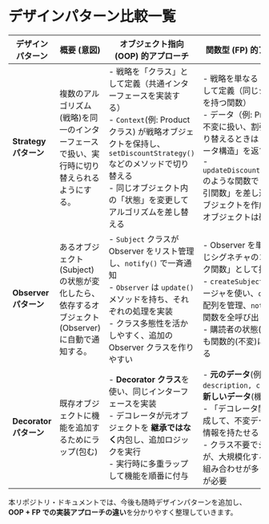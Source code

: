 # デザインパターン比較一覧

| デザインパターン         | 概要 (意図)                                                                                      | オブジェクト指向 (OOP) 的アプローチ                                                                                    | 関数型 (FP) 的アプローチ                                                                                           |
|--------------------------|------------------------------------------------------------------------------------------------|-----------------------------------------------------------------------------------------------------------------------|--------------------------------------------------------------------------------------------------------------------|
| **Strategy パターン**    | 複数のアルゴリズム(戦略)を同一のインターフェースで扱い、実行時に切り替えられるようにする。        | - 戦略を「クラス」として定義（共通インターフェースを実装する）<br>- `Context`(例: Product クラス) が戦略オブジェクトを保持し、`setDiscountStrategy()` などのメソッドで切り替える<br>- 同じオブジェクト内の「状態」を変更してアルゴリズムを差し替える                                                         | - 戦略を単なる「関数」として定義（同じシグネチャを持つ関数）<br>- データ（例: Product）を不変に扱い、割引方法を切り替えるときは「新しいデータ構造」を返す<br>- `updateDiscountFunction()` のような関数で「新しい割引関数」を差し込んだ新オブジェクトを作成し、元のオブジェクトは破壊しない                        |
| **Observer パターン**        | あるオブジェクト(Subject)の状態が変化したら、依存するオブジェクト(Observer)に自動で通知する。 | - `Subject` クラスが Observer をリスト管理し、`notify()` で一斉通知<br>- `Observer` は `update()` メソッドを持ち、それぞれの処理を実装<br>- クラス多態性を活かしやすく、追加の Observer クラスを作りやすい                                    | - Observer を単なる「同じシグネチャのコールバック関数」として扱う<br>- `createSubject()` でクロージャを使い、`observers` 配列を管理、`notify()` で関数を全呼び出し<br>- 購読者の状態(受信履歴)も関数的(不変)に管理できる                                              |
| **Decorator パターン**  | 既存オブジェクトに機能を追加するためにラップ(包む)   | - **Decorator クラス**を使い、同じインターフェースを実装<br>- デコレータが元オブジェクトを **継承ではなく**内包し、追加ロジックを実行<br>- 実行時に多重ラップして機能を順番に付与 | - **元のデータ**(例: `{ description, cost }`) → **新しいデータ**(機能追加分)<br>- 「デコレータ関数」を合成して、不変データに付加情報を持たせる<br>- クラス不要でシンプルだが、大規模化すると関数の組み合わせが多くなり整理が必要 |

本リポジトリ・ドキュメントでは、今後も随時デザインパターンを追加し、  
**OOP + FP での実装アプローチの違い**を分かりやすく整理していきます。